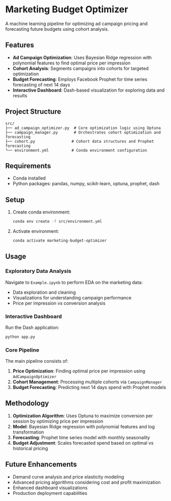 

# Marketing Budget Optimizer

A machine learning pipeline for optimizing ad campaign pricing and forecasting future budgets using cohort analysis.

## Features

- **Ad Campaign Optimization**: Uses Bayesian Ridge regression with polynomial features to find optimal price per impression
- **Cohort Analysis**: Segments campaigns into cohorts for targeted optimization
- **Budget Forecasting**: Employs Facebook Prophet for time series forecasting of next 14 days
- **Interactive Dashboard**: Dash-based visualization for exploring data and results

## Project Structure

```
src/
├── ad_campaign_optimizer.py  # Core optimization logic using Optuna
├── campaign_manager.py       # Orchestrates cohort optimization and forecasting
├── cohort.py                # Cohort data structures and Prophet forecasting
└── environment.yml          # Conda environment configuration
```

## Requirements

- Conda installed
- Python packages: pandas, numpy, scikit-learn, optuna, prophet, dash

## Setup

1. Create conda environment:
   ```bash
   conda env create -f src/environment.yml
   ```

2. Activate environment:
   ```bash
   conda activate marketing-budget-optimizer
   ```

## Usage

### Exploratory Data Analysis
Navigate to `Example.ipynb` to perform EDA on the marketing data:
- Data exploration and cleaning
- Visualizations for understanding campaign performance
- Price per impression vs conversion analysis

### Interactive Dashboard
Run the Dash application:
```bash
python app.py
```

### Core Pipeline
The main pipeline consists of:
1. **Price Optimization**: Finding optimal price per impression using `AdCampaignOptimizer`
2. **Cohort Management**: Processing multiple cohorts via `CampaignManager`
3. **Budget Forecasting**: Predicting next 14 days spend with Prophet models

## Methodology

1. **Optimization Algorithm**: Uses Optuna to maximize conversion per session by optimizing price per impression
2. **Model**: Bayesian Ridge regression with polynomial features and log transformation
3. **Forecasting**: Prophet time series model with monthly seasonality
4. **Budget Adjustment**: Scales forecasted spend based on optimal vs historical pricing

## Future Enhancements

- Demand curve analysis and price elasticity modeling
- Advanced pricing algorithms considering cost and profit maximization
- Enhanced dashboard visualizations
- Production deployment capabilities


